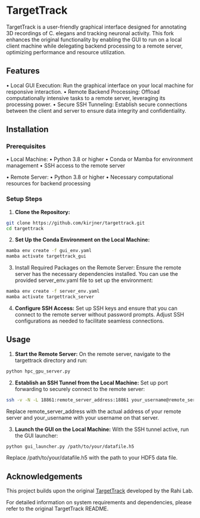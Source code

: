 # TargetTrack

TargetTrack is a user-friendly graphical interface designed for annotating 3D recordings of C. elegans and tracking neuronal activity. This fork enhances the original functionality by enabling the GUI to run on a local client machine while delegating backend processing to a remote server, optimizing performance and resource utilization.

## Features
•	Local GUI Execution: Run the graphical interface on your local machine for responsive interaction.
•	Remote Backend Processing: Offload computationally intensive tasks to a remote server, leveraging its processing power.
•	Secure SSH Tunneling: Establish secure connections between the client and server to ensure data integrity and confidentiality.

## Installation

### Prerequisites
•	Local Machine:
	•	Python 3.8 or higher
	•	Conda or Mamba for environment management
	•	SSH access to the remote server

•	Remote Server:
	•	Python 3.8 or higher
	•	Necessary computational resources for backend processing

### Setup Steps
1.	**Clone the Repository:**
```bash
git clone https://github.com/kirjner/targettrack.git
cd targettrack
```

2.	**Set Up the Conda Environment on the Local Machine:**
```bash
mamba env create -f gui_env.yaml
mamba activate targettrack_gui
```

3.	Install Required Packages on the Remote Server:
Ensure the remote server has the necessary dependencies installed. You can use the provided server_env.yaml file to set up the environment:
```bash
mamba env create -f server_env.yaml
mamba activate targettrack_server
```

4.	**Configure SSH Access:**
Set up SSH keys and ensure that you can connect to the remote server without password prompts. Adjust SSH configurations as needed to facilitate seamless connections.

## Usage
1.	**Start the Remote Server:**
On the remote server, navigate to the targettrack directory and run:
```bash
python hpc_gpu_server.py
```

2.	**Establish an SSH Tunnel from the Local Machine:**
Set up port forwarding to securely connect to the remote server:
```bash
ssh -v -N -L 18861:remote_server_address:18861 your_username@remote_server_address
```

Replace remote_server_address with the actual address of your remote server and your_username with your username on that server.

3.	**Launch the GUI on the Local Machine:**
With the SSH tunnel active, run the GUI launcher:
```bash
python gui_launcher.py /path/to/your/datafile.h5
```

Replace /path/to/your/datafile.h5 with the path to your HDF5 data file.


## Acknowledgements

This project builds upon the original [TargetTrack](https://github.com/rahi-lab/targettrack) developed by the Rahi Lab.

For detailed information on system requirements and dependencies, please refer to the original TargetTrack README.
